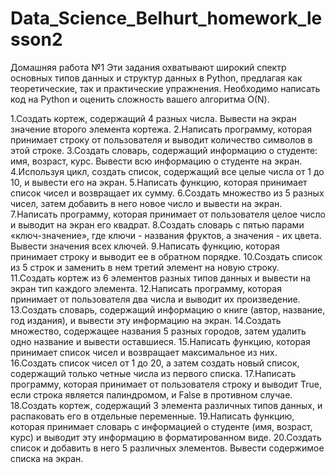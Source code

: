 ﻿# Data_Science_Belhurt_homework_lesson2
Домашняя работа №1
Эти задания охватывают широкий спектр основных типов данных и структур данных в Python, предлагая как теоретические, так и практические упражнения. Необходимо написать код на Python и оценить сложность вашего алгоритма О(N).

1.Создать кортеж, содержащий 4 разных числа. Вывести на экран значение второго элемента кортежа.
2.Написать программу, которая принимает строку от пользователя и выводит количество символов в этой строке.
3.Создать словарь, содержащий информацию о студенте: имя, возраст, курс. Вывести всю информацию о студенте на экран.
4.Используя цикл, создать список, содержащий все целые числа от 1 до 10, и вывести его на экран.
5.Написать функцию, которая принимает список чисел и возвращает их сумму.
6.Создать множество из 5 разных чисел, затем добавить в него новое число и вывести на экран.
7.Написать программу, которая принимает от пользователя целое число и выводит на экран его квадрат.
8.Создать словарь с пятью парами «ключ-значение», где ключи - названия фруктов, а значения - их цвета. Вывести значения всех ключей.
9.Написать функцию, которая принимает строку и выводит ее в обратном порядке.
10.Создать список из 5 строк и заменить в нем третий элемент на новую строку.
11.Создать кортеж из 6 элементов разных типов данных и вывести на экран тип каждого элемента.
12.Написать программу, которая принимает от пользователя два числа и выводит их произведение.
13.Создать словарь, содержащий информацию о книге (автор, название, год издания), и вывести эту информацию на экран.
14.Создать множество, содержащее названия 5 разных городов, затем удалить одно название и вывести оставшиеся.
15.Написать функцию, которая принимает список чисел и возвращает максимальное из них.
16.Создать список чисел от 1 до 20, а затем создать новый список, содержащий только четные числа из первого списка.
17.Написать программу, которая принимает от пользователя строку и выводит True, если строка является палиндромом, и False в противном случае.
18.Создать кортеж, содержащий 3 элемента различных типов данных, и распаковать его в отдельные переменные.
19.Написать функцию, которая принимает словарь с информацией о студенте (имя, возраст, курс) и выводит эту информацию в форматированном виде.
20.Создать список и добавить в него 5 различных элементов. Вывести содержимое списка на экран.
